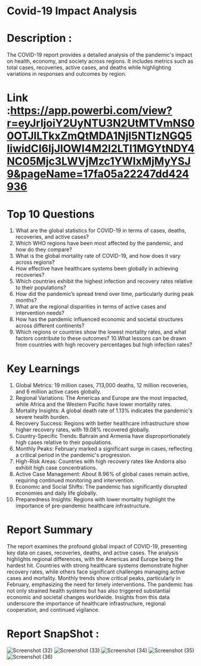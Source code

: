 # Covid-19 Impact Analysis

# Description :
The COVID-19 report provides a detailed analysis of the pandemic's impact on health, economy, and society across regions. 
It includes metrics such as total cases, recoveries, active cases, and deaths while highlighting variations in responses and outcomes by region.

# Link :https://app.powerbi.com/view?r=eyJrIjoiY2UyNTU3N2UtMTVmNS00OTJlLTkxZmQtMDA1NjI5NTIzNGQ5IiwidCI6IjJlOWI4M2I2LTI1MGYtNDY4NC05Mjc3LWVjMzc1YWIxMjMyYSJ9&pageName=17fa05a22247dd424936

# Top 10 Questions
1. What are the global statistics for COVID-19 in terms of cases, deaths, recoveries, and active cases?
2. Which WHO regions have been most affected by the pandemic, and how do they compare?
3. What is the global mortality rate of COVID-19, and how does it vary across regions?
4. How effective have healthcare systems been globally in achieving recoveries?
5. Which countries exhibit the highest infection and recovery rates relative to their populations?
6. How did the pandemic’s spread trend over time, particularly during peak months?
7. What are the regional disparities in terms of active cases and intervention needs?
8. How has the pandemic influenced economic and societal structures across different continents?
9. Which regions or countries show the lowest mortality rates, and what factors contribute to these outcomes?
10.What lessons can be drawn from countries with high recovery percentages but high infection rates?

# Key Learnings
1. Global Metrics: 19 million cases, 713,000 deaths, 12 million recoveries, and 6 million active cases globally.
2. Regional Variations: The Americas and Europe are the most impacted, while Africa and the Western Pacific have lower mortality rates.
3. Mortality Insights: A global death rate of 1.13% indicates the pandemic's severe health burden.
4. Recovery Success: Regions with better healthcare infrastructure show higher recovery rates, with 19.08% recovered globally.
5. Country-Specific Trends: Bahrain and Armenia have disproportionately high cases relative to their populations.
6. Monthly Peaks: February marked a significant surge in cases, reflecting a critical period in the pandemic's progression.
7. High-Risk Areas: Countries with high recovery rates like Andorra also exhibit high case concentrations.
8. Active Case Management: About 8.96% of global cases remain active, requiring continued monitoring and intervention.
9. Economic and Social Shifts: The pandemic has significantly disrupted economies and daily life globally.
10. Preparedness Insights: Regions with lower mortality highlight the importance of pre-pandemic healthcare infrastructure.
   
# Report Summary
The report examines the profound global impact of COVID-19, presenting key data on cases, recoveries, deaths, and active cases. 
The analysis highlights regional differences, with the Americas and Europe being the hardest hit. Countries with strong healthcare 
systems demonstrate higher recovery rates, while others face significant challenges managing active cases and mortality. Monthly trends 
show critical peaks, particularly in February, emphasizing the need for timely interventions. The pandemic has not only strained health 
systems but has also triggered substantial economic and societal changes worldwide. Insights from this data underscore the importance of 
healthcare infrastructure, regional cooperation, and continued vigilance.

# Report SnapShot : 
![Screenshot (32)](https://github.com/user-attachments/assets/ce044790-34e6-44a3-8ed5-c053dd0cd2df)
![Screenshot (33)](https://github.com/user-attachments/assets/4d3a0ce0-bb58-42e9-9bd8-a583366684c5)
![Screenshot (34)](https://github.com/user-attachments/assets/2a11e0b6-bd0d-45f4-baa3-e07f23f2c79f)
![Screenshot (35)](https://github.com/user-attachments/assets/6bca4691-43d8-46a2-b5f1-4a473b3685de)
![Screenshot (36)](https://github.com/user-attachments/assets/45750973-2772-4dce-af33-95eb6d6260dd)
